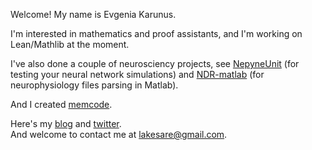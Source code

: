 Welcome! My name is Evgenia Karunus.  

I'm interested in mathematics and proof assistants, and I'm working on Lean/Mathlib at the moment.  

I've also done a couple of neurosciency projects, see <a href="https://github.com/lakesare/netpyneunit">NepyneUnit</a> (for testing your neural network simulations) and <a href="https://github.com/VH-Lab/NDR-matlab/pull/56">NDR-matlab</a> (for neurophysiology files parsing in Matlab).  

And I created <a href="https://memcode.com">memcode</a>.

Here's my <a href="https://lakesare.brick.do/">blog</a> and <a href="https://twitter.com/lakesare">twitter<a>.  
And welcome to contact me at lakesare@gmail.com.  
